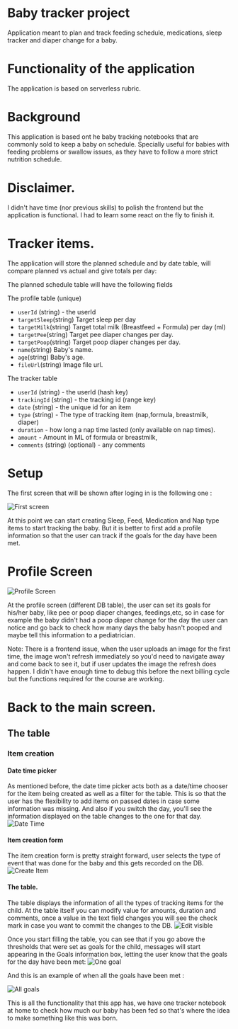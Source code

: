 # Baby tracker project

Application meant to plan and track feeding schedule, medications, sleep tracker and diaper change for a baby.

# Functionality of the application

The application is based on serverless rubric.

# Background

This application is based ont he baby tracking notebooks that are commonly sold to keep a baby on schedule. Specially useful for babies with feeding problems or swallow issues, as they have to follow a more strict nutrition schedule.

# Disclaimer.
I didn't have time (nor previous skills) to polish the frontend but the application is functional. I had to learn some react on the fly to finish it.

# Tracker items.

The application will store the planned schedule and by date table, will compare planned vs actual and give totals per day:

The planned schedule table will have the following fields

The profile table (unique)
* `userId` (string) - the userId
* `targetSleep`(string) Target sleep per day
* `targetMilk`(string) Target total milk (Breastfeed + Formula) per day (ml) 
* `targetPee`(string) Target pee diaper changes per day.
* `targetPoop`(string) Target poop diaper changes per day.
* `name`(string) Baby's name.
* `age`(string) Baby's age.
* `fileUrl`(string) Image file url.

The tracker table
* `userId` (string) - the userId (hash key)
* `trackingId` (string) - the tracking id (range key)
* `date` (string) - the unique id for an item
* `type` (string) - The type of tracking item (nap,formula, breastmilk, diaper)
* `duration` - how long a nap time lasted (only available on nap times).
* `amount` - Amount in ML of formula or breastmilk,
* `comments` (string) (optional) - any comments

# Setup

The first screen that will be shown after loging in is the following one : 

![First screen](/images/FirstScreen.png)

At this point we can start creating Sleep, Feed, Medication and Nap type items to start tracking the baby. But it is better to first add a profile information so that the user can track if the goals for the day have been met.

# Profile Screen

![Profile Screen](/images/ProfilePage.png)

At the profile screen (different DB table), the user can set its goals for his/her baby, like pee or poop diaper changes, feedings,etc, so in case for example the baby didn't had a poop diaper change for the day the user can notice and go back to check how many days the baby hasn't pooped and maybe tell this information to a pediatrician. 

Note: There is a frontend issue, when the user uploads an image for the first time, the image won't refresh immediately so you'd need to navigate away and come back to see it, but if user updates the image the refresh does happen. I didn't have enough time to debug this before the next billing cycle but the functions required for the course are working.



# Back to the main screen.

## The table

### Item creation

#### Date time picker

As mentioned before, the date time picker acts both as a date/time chooser for the item being created as well as a filter for the table. This is so that the user has the flexibility to add items on passed dates in case some information was missing. And also if you switch the day, you'll see the information displayed on the table changes to the one for that day.
![Date Time](/images/DateTime.png)


#### Item creation form

The item creation form is pretty straight forward, user selects the type of event that was done for the baby and this gets recorded on the DB.
![Create Item](/images/CreateItem.png)

#### The table.
The table displays the information of all the types of tracking items for the child. At the table itself you can modify value for amounts, duration and comments, once a value in the text field changes you will see the check mark in case you want to commit the changes to the DB.
![Edit visible](/images/EditVisible.png)

Once you start filling the table, you can see that if you go above the thresholds that were set as goals for the child, messages will start appearing in the Goals information box, letting the user know that the goals for the day have been met:
![One goal](/images/OneGoalMet.png)

And this is an example of when all the goals have been met :

![All goals](/images/AllGoalsMet.png)

This is all the functionality that this app has, we have one tracker notebook at home to check how much our baby has been fed so that's where the idea to make something like this was born.

